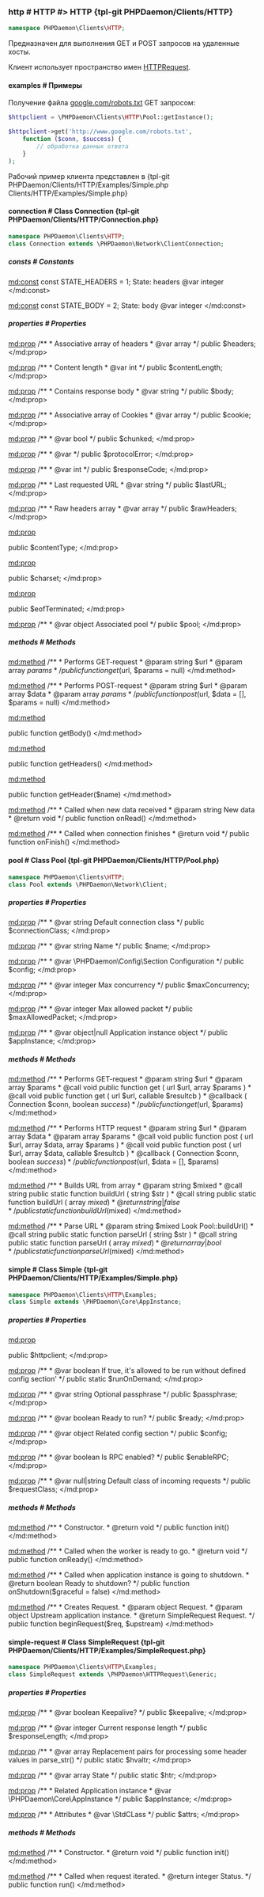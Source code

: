 ### http # HTTP #> HTTP {tpl-git PHPDaemon/Clients/HTTP}

```php
namespace PHPDaemon\Clients\HTTP;
```

Предназначен для выполнения GET и POST запросов на удаленные хосты.

Клиент использует пространство имен [HTTPRequest](#httprequest).

#### examples # Примеры

Получение файла [google.com/robots.txt](http://www.google.com/robots.txt) GET запросом:

```php
$httpclient = \PHPDaemon\Clients\HTTP\Pool::getInstance();

$httpclient->get('http://www.google.com/robots.txt',
	function ($conn, $success) {
		// обработка данных ответа
	}
);
```

Рабочий пример клиента представлен в {tpl-git PHPDaemon/Clients/HTTP/Examples/Simple.php Clients/HTTP/Examples/Simple.php}

<!-- include-namespace path="\PHPDaemon\Clients\HTTP" commit="a9e55d20f4cdb9cb078135ac5b438b888ba7c423" level="" access="" -->
#### connection # Class Connection {tpl-git PHPDaemon/Clients/HTTP/Connection.php}

```php
namespace PHPDaemon\Clients\HTTP;
class Connection extends \PHPDaemon\Network\ClientConnection;
```

##### consts # Constants

<md:const>
const STATE_HEADERS = 1;
State: headers @var integer
</md:const>

<md:const>
const STATE_BODY = 2;
State: body @var integer
</md:const>

##### properties # Properties

<md:prop>
/**
	 * Associative array of headers
	 * @var array
	 */
public $headers;
</md:prop>

<md:prop>
/**
	 * Content length
	 * @var int
	 */
public $contentLength;
</md:prop>

<md:prop>
/**
	 * Contains response body
	 * @var string
	 */
public $body;
</md:prop>

<md:prop>
/**
	 * Associative array of Cookies
	 * @var array
	 */
public $cookie;
</md:prop>

<md:prop>
/**
	 * @var bool
	 */
public $chunked;
</md:prop>

<md:prop>
/**
	 * @var
	 */
public $protocolError;
</md:prop>

<md:prop>
/**
	 * @var int
	 */
public $responseCode;
</md:prop>

<md:prop>
/**
	 * Last requested URL
	 * @var string
	 */
public $lastURL;
</md:prop>

<md:prop>
/**
	 * Raw headers array
	 * @var array
	 */
public $rawHeaders;
</md:prop>

<md:prop>

public $contentType;
</md:prop>

<md:prop>

public $charset;
</md:prop>

<md:prop>

public $eofTerminated;
</md:prop>

<md:prop>
/**
	 * @var object Associated pool
	 */
public $pool;
</md:prop>

##### methods # Methods

<md:method>
/**
	 * Performs GET-request
	 * @param string $url
	 * @param array $params
	 */
public function get($url, $params = null)
</md:method>

<md:method>
/** 
	 * Performs POST-request
	 * @param string $url
	 * @param array $data
	 * @param array $params
	 */
public function post($url, $data = [], $params = null)
</md:method>

<md:method>

public function getBody()
</md:method>

<md:method>

public function getHeaders()
</md:method>

<md:method>

public function getHeader($name)
</md:method>

<md:method>
/**
	 * Called when new data received
	 * @param string New data
	 * @return void
	 */
public function onRead()
</md:method>

<md:method>
/**
	 * Called when connection finishes
	 * @return void
	 */
public function onFinish()
</md:method>

#### pool # Class Pool {tpl-git PHPDaemon/Clients/HTTP/Pool.php}

```php
namespace PHPDaemon\Clients\HTTP;
class Pool extends \PHPDaemon\Network\Client;
```

##### properties # Properties

<md:prop>
/**
	 * @var string Default connection class
	 */
public $connectionClass;
</md:prop>

<md:prop>
/**
	 * @var string Name
	 */
public $name;
</md:prop>

<md:prop>
/**
	 * @var \PHPDaemon\Config\Section Configuration
	 */
public $config;
</md:prop>

<md:prop>
/**
	 * @var integer Max concurrency
	 */
public $maxConcurrency;
</md:prop>

<md:prop>
/**
	 * @var integer Max allowed packet
	 */
public $maxAllowedPacket;
</md:prop>

<md:prop>
/**
	 * @var object|null Application instance object
	 */
public $appInstance;
</md:prop>

##### methods # Methods

<md:method>
/**
	 * Performs GET-request
	 * @param string $url
	 * @param array $params
	 * @call  void public function get ( url $url, array $params )
	 * @call  void public function get ( url $url, callable $resultcb )
	 * @callback ( Connection $conn, boolean $success )
	 */
public function get($url, $params)
</md:method>

<md:method>
/**
	 * Performs HTTP request
	 * @param string $url
	 * @param array $data
	 * @param array $params
	 * @call  void public function post ( url $url, array $data, array $params )
	 * @call  void public function post ( url $url, array $data, callable $resultcb )
	 * @callback ( Connection $conn, boolean $success )
	 */
public function post($url, $data = [], $params)
</md:method>

<md:method>
/**
	 * Builds URL from array
	 * @param string $mixed
	 * @call  string public static function buildUrl ( string $str )
	 * @call  string public static function buildUrl ( array $mixed )
	 * @return string|false
	 */
public static function buildUrl($mixed)
</md:method>

<md:method>
/**
	 * Parse URL
	 * @param string $mixed Look Pool::buildUrl()
	 * @call  string public static function parseUrl ( string $str )
	 * @call  string public static function parseUrl ( array $mixed )
	 * @return array|bool
	 */
public static function parseUrl($mixed)
</md:method>

#### simple # Class Simple {tpl-git PHPDaemon/Clients/HTTP/Examples/Simple.php}

```php
namespace PHPDaemon\Clients\HTTP\Examples;
class Simple extends \PHPDaemon\Core\AppInstance;
```

##### properties # Properties

<md:prop>

public $httpclient;
</md:prop>

<md:prop>
/**
	 * @var boolean If true, it's allowed to be run without defined config section'
	 */
public static $runOnDemand;
</md:prop>

<md:prop>
/**
	 * @var string Optional passphrase
	 */
public $passphrase;
</md:prop>

<md:prop>
/**
	 * @var boolean Ready to run?
	 */
public $ready;
</md:prop>

<md:prop>
/**
	 * @var object Related config section
	 */
public $config;
</md:prop>

<md:prop>
/**
	 * @var boolean Is RPC enabled?
	 */
public $enableRPC;
</md:prop>

<md:prop>
/**
	 * @var null|string Default class of incoming requests
	 */
public $requestClass;
</md:prop>

##### methods # Methods

<md:method>
/**
	 * Constructor.
	 * @return void
	 */
public function init()
</md:method>

<md:method>
/**
	 * Called when the worker is ready to go.
	 * @return void
	 */
public function onReady()
</md:method>

<md:method>
/**
	 * Called when application instance is going to shutdown.
	 * @return boolean Ready to shutdown?
	 */
public function onShutdown($graceful = false)
</md:method>

<md:method>
/**
	 * Creates Request.
	 * @param object Request.
	 * @param object Upstream application instance.
	 * @return SimpleRequest Request.
	 */
public function beginRequest($req, $upstream)
</md:method>

#### simple-request # Class SimpleRequest {tpl-git PHPDaemon/Clients/HTTP/Examples/SimpleRequest.php}

```php
namespace PHPDaemon\Clients\HTTP\Examples;
class SimpleRequest extends \PHPDaemon\HTTPRequest\Generic;
```

##### properties # Properties

<md:prop>
/**
	 * @var boolean Keepalive?
	 */
public $keepalive;
</md:prop>

<md:prop>
/**
	 * @var integer Current response length
	 */
public $responseLength;
</md:prop>

<md:prop>
/**
	 * @var array Replacement pairs for processing some header values in parse_str()
	 */
public static $hvaltr;
</md:prop>

<md:prop>
/**
	 * @var array State
	 */
public static $htr;
</md:prop>

<md:prop>
/**
	 * Related Application instance
	 * @var \PHPDaemon\Core\AppInstance
	 */
public $appInstance;
</md:prop>

<md:prop>
/**
	 * Attributes
	 * @var \StdCLass
	 */
public $attrs;
</md:prop>

##### methods # Methods

<md:method>
/**
	 * Constructor.
	 * @return void
	 */
public function init()
</md:method>

<md:method>
/**
	 * Called when request iterated.
	 * @return integer Status.
	 */
public function run()
</md:method>


<!--/ include-namespace -->
